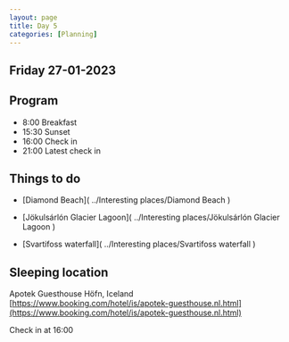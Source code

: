```yaml
--- 
layout: page
title: Day 5 
categories: [Planning] 
---
```

## Friday 27-01-2023

## Program
- 8:00 Breakfast
- 15:30 Sunset
- 16:00 Check in
- 21:00 Latest check in

## Things to do
- [Diamond Beach]( ../Interesting places/Diamond Beach ) 

- [Jökulsárlón Glacier Lagoon]( ../Interesting places/Jökulsárlón Glacier Lagoon ) 

- [Svartifoss waterfall]( ../Interesting places/Svartifoss waterfall ) 


## Sleeping location 
Apotek Guesthouse
Höfn, Iceland
[https://www.booking.com/hotel/is/apotek-guesthouse.nl.html](https://www.booking.com/hotel/is/apotek-guesthouse.nl.html)

Check in at 16:00